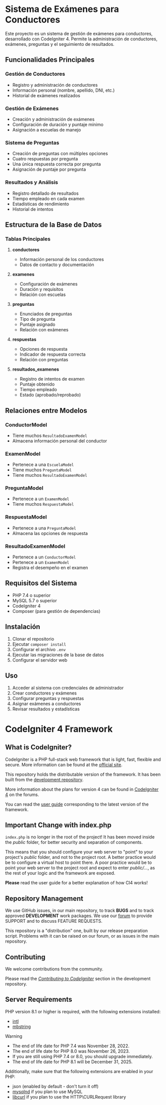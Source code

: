 # Sistema de Exámenes para Conductores

Este proyecto es un sistema de gestión de exámenes para conductores, desarrollado con CodeIgniter 4. Permite la administración de conductores, exámenes, preguntas y el seguimiento de resultados.

## Funcionalidades Principales

### Gestión de Conductores
- Registro y administración de conductores
- Información personal (nombre, apellido, DNI, etc.)
- Historial de exámenes realizados

### Gestión de Exámenes
- Creación y administración de exámenes
- Configuración de duración y puntaje mínimo
- Asignación a escuelas de manejo

### Sistema de Preguntas
- Creación de preguntas con múltiples opciones
- Cuatro respuestas por pregunta
- Una única respuesta correcta por pregunta
- Asignación de puntaje por pregunta

### Resultados y Análisis
- Registro detallado de resultados
- Tiempo empleado en cada examen
- Estadísticas de rendimiento
- Historial de intentos

## Estructura de la Base de Datos

### Tablas Principales

1. **conductores**
   - Información personal de los conductores
   - Datos de contacto y documentación

2. **examenes**
   - Configuración de exámenes
   - Duración y requisitos
   - Relación con escuelas

3. **preguntas**
   - Enunciados de preguntas
   - Tipo de pregunta
   - Puntaje asignado
   - Relación con exámenes

4. **respuestas**
   - Opciones de respuesta
   - Indicador de respuesta correcta
   - Relación con preguntas

5. **resultados_examenes**
   - Registro de intentos de examen
   - Puntaje obtenido
   - Tiempo empleado
   - Estado (aprobado/reprobado)

## Relaciones entre Modelos

### ConductorModel
- Tiene muchos `ResultadoExamenModel`
- Almacena información personal del conductor

### ExamenModel
- Pertenece a una `EscuelaModel`
- Tiene muchos `PreguntaModel`
- Tiene muchos `ResultadoExamenModel`

### PreguntaModel
- Pertenece a un `ExamenModel`
- Tiene muchos `RespuestaModel`

### RespuestaModel
- Pertenece a una `PreguntaModel`
- Almacena las opciones de respuesta

### ResultadoExamenModel
- Pertenece a un `ConductorModel`
- Pertenece a un `ExamenModel`
- Registra el desempeño en el examen

## Requisitos del Sistema
- PHP 7.4 o superior
- MySQL 5.7 o superior
- CodeIgniter 4
- Composer (para gestión de dependencias)

## Instalación
1. Clonar el repositorio
2. Ejecutar `composer install`
3. Configurar el archivo `.env`
4. Ejecutar las migraciones de la base de datos
5. Configurar el servidor web

## Uso
1. Acceder al sistema con credenciales de administrador
2. Crear conductores y exámenes
3. Configurar preguntas y respuestas
4. Asignar exámenes a conductores
5. Revisar resultados y estadísticas

# CodeIgniter 4 Framework

## What is CodeIgniter?

CodeIgniter is a PHP full-stack web framework that is light, fast, flexible and secure.
More information can be found at the [official site](https://codeigniter.com).

This repository holds the distributable version of the framework.
It has been built from the
[development repository](https://github.com/codeigniter4/CodeIgniter4).

More information about the plans for version 4 can be found in [CodeIgniter 4](https://forum.codeigniter.com/forumdisplay.php?fid=28) on the forums.

You can read the [user guide](https://codeigniter.com/user_guide/)
corresponding to the latest version of the framework.

## Important Change with index.php

`index.php` is no longer in the root of the project! It has been moved inside the *public* folder,
for better security and separation of components.

This means that you should configure your web server to "point" to your project's *public* folder, and
not to the project root. A better practice would be to configure a virtual host to point there. A poor practice would be to point your web server to the project root and expect to enter *public/...*, as the rest of your logic and the
framework are exposed.

**Please** read the user guide for a better explanation of how CI4 works!

## Repository Management

We use GitHub issues, in our main repository, to track **BUGS** and to track approved **DEVELOPMENT** work packages.
We use our [forum](http://forum.codeigniter.com) to provide SUPPORT and to discuss
FEATURE REQUESTS.

This repository is a "distribution" one, built by our release preparation script.
Problems with it can be raised on our forum, or as issues in the main repository.

## Contributing

We welcome contributions from the community.

Please read the [*Contributing to CodeIgniter*](https://github.com/codeigniter4/CodeIgniter4/blob/develop/CONTRIBUTING.md) section in the development repository.

## Server Requirements

PHP version 8.1 or higher is required, with the following extensions installed:

- [intl](http://php.net/manual/en/intl.requirements.php)
- [mbstring](http://php.net/manual/en/mbstring.installation.php)

> [!WARNING]
> - The end of life date for PHP 7.4 was November 28, 2022.
> - The end of life date for PHP 8.0 was November 26, 2023.
> - If you are still using PHP 7.4 or 8.0, you should upgrade immediately.
> - The end of life date for PHP 8.1 will be December 31, 2025.

Additionally, make sure that the following extensions are enabled in your PHP:

- json (enabled by default - don't turn it off)
- [mysqlnd](http://php.net/manual/en/mysqlnd.install.php) if you plan to use MySQL
- [libcurl](http://php.net/manual/en/curl.requirements.php) if you plan to use the HTTP\CURLRequest library
